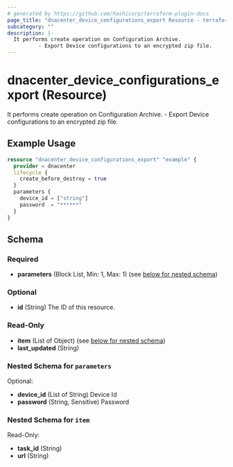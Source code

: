 ```yaml
---
# generated by https://github.com/hashicorp/terraform-plugin-docs
page_title: "dnacenter_device_configurations_export Resource - terraform-provider-dnacenter"
subcategory: ""
description: |-
  It performs create operation on Configuration Archive.
          - Export Device configurations to an encrypted zip file.
---
```


# dnacenter_device_configurations_export (Resource)

It performs create operation on Configuration Archive.
		- Export Device configurations to an encrypted zip file.

## Example Usage

```terraform
resource "dnacenter_device_configurations_export" "example" {
  provider = dnacenter
  lifecycle {
    create_before_destroy = true
  }
  parameters {
    device_id = ["string"]
    password  = "******"
  }
}
```

<!-- schema generated by tfplugindocs -->
## Schema

### Required

- **parameters** (Block List, Min: 1, Max: 1) (see [below for nested schema](#nestedblock--parameters))

### Optional

- **id** (String) The ID of this resource.

### Read-Only

- **item** (List of Object) (see [below for nested schema](#nestedatt--item))
- **last_updated** (String)

<a id="nestedblock--parameters"></a>
### Nested Schema for `parameters`

Optional:

- **device_id** (List of String) Device Id
- **password** (String, Sensitive) Password


<a id="nestedatt--item"></a>
### Nested Schema for `item`

Read-Only:

- **task_id** (String)
- **url** (String)


